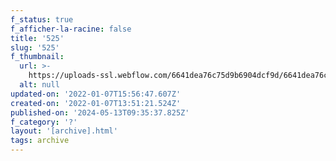 ```yaml
---
f_status: true
f_afficher-la-racine: false
title: '525'
slug: '525'
f_thumbnail:
  url: >-
    https://uploads-ssl.webflow.com/6641dea76c75d9b6904dcf9d/6641dea76c75d9b6904dd388_525.jpg
  alt: null
updated-on: '2022-01-07T15:56:47.607Z'
created-on: '2022-01-07T13:51:21.524Z'
published-on: '2024-05-13T09:35:37.825Z'
f_category: '?'
layout: '[archive].html'
tags: archive
---
```



